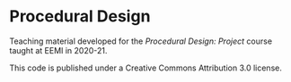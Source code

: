 # Procedural Design

Teaching material developed for the *Procedural Design: Project* course taught at EEMI in 2020-21.

This code is published under a Creative Commons Attribution 3.0 license.

